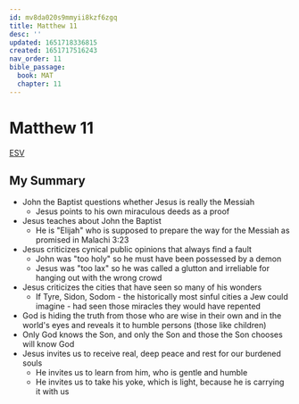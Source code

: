 ```yaml
---
id: mv8da020s9mmyii8kzf6zgq
title: Matthew 11
desc: ''
updated: 1651718336815
created: 1651717516243
nav_order: 11
bible_passage:
  book: MAT
  chapter: 11
---
```


# Matthew 11

[ESV](https://www.biblegateway.com/passage/?search=Matthew+11&version=ESV)

## My Summary

- John the Baptist questions whether Jesus is really the Messiah
  - Jesus points to his own miraculous deeds as a proof
- Jesus teaches about John the Baptist
  - He is "Elijah" who is supposed to prepare the way for the Messiah as promised in Malachi 3:23
- Jesus criticizes cynical public opinions that always find a fault
  - John was "too holy" so he must have been possessed by a demon
  - Jesus was "too lax" so he was called a glutton and irreliable for hanging out with the wrong crowd
- Jesus criticizes the cities that have seen so many of his wonders
  - If Tyre, Sidon, Sodom - the historically most sinful cities a Jew could imagine - had seen those miracles they
    would have repented
- God is hiding the truth from those who are wise in their own and in the world's eyes and reveals it to humble persons
  (those like children)
- Only God knows the Son, and only the Son and those the Son chooses will know God
- Jesus invites us to receive real, deep peace and rest for our burdened souls
  - He invites us to learn from him, who is gentle and humble
  - He invites us to take his yoke, which is light, because he is carrying it with us
